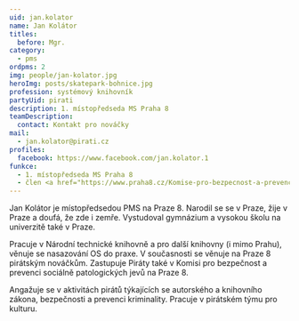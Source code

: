 ```yaml
---
uid: jan.kolator
name: Jan Kolátor
titles:
  before: Mgr.
category:
  - pms
ordpms: 2
img: people/jan-kolator.jpg
heroImg: posts/skatepark-bohnice.jpg
profession: systémový knihovník
partyUid: pirati
description: 1. místopředseda MS Praha 8
teamDescription:
  contact: Kontakt pro nováčky
mail:
  - jan.kolator@pirati.cz
profiles:
  facebook: https://www.facebook.com/jan.kolator.1
funkce:
  - 1. místopředseda MS Praha 8
  - člen <a href="https://www.praha8.cz/Komise-pro-bezpecnost-a-prevenci-socialnepatologickych-jevu-2018-2022.html">Komise pro bezpečnost a prevenci sociálně patologických jevů</a>
---
```


Jan Kolátor je místopředsedou PMS na Praze 8. Narodil se se v Praze, žije v Praze a doufá, že zde i zemře. Vystudoval gymnázium a vysokou školu na univerzitě také v Praze.

Pracuje v Národní technické knihovně a pro další knihovny (i mimo Prahu), věnuje se nasazování OS do praxe. V současnosti se věnuje na Praze 8 pirátským nováčkům. Zastupuje Piráty také v Komisi pro bezpečnost a prevenci sociálně patologických jevů na Praze 8.

Angažuje se v aktivitách pirátů týkajících se autorského a knihovního zákona, bezpečnosti a prevenci kriminality. Pracuje v pirátském týmu pro kulturu.
